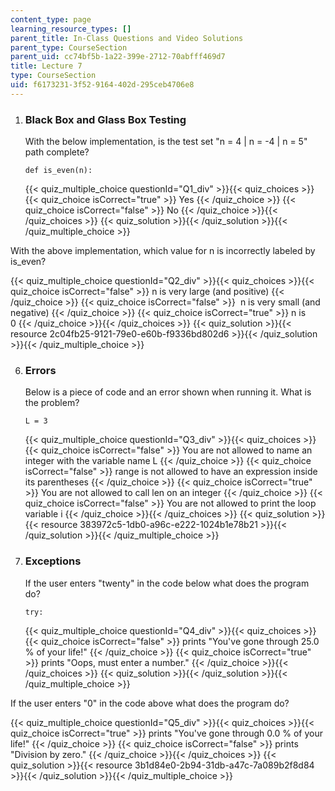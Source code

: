 ```yaml
---
content_type: page
learning_resource_types: []
parent_title: In-Class Questions and Video Solutions
parent_type: CourseSection
parent_uid: cc74bf5b-1a22-399e-2712-70abfff469d7
title: Lecture 7
type: CourseSection
uid: f6173231-3f52-9164-402d-295ceb4706e8
---
```


1.  ### Black Box and Glass Box Testing
    
      
    
    With the below implementation, is the test set "n = 4 | n = -4 | n = 5" path complete?
    
    ```
    def is_even(n):
    ```
    
    {{< quiz_multiple_choice questionId="Q1_div" >}}{{< quiz_choices >}}{{< quiz_choice isCorrect="true" >}}&nbsp;Yes&nbsp;{{< /quiz_choice >}}
    {{< quiz_choice isCorrect="false" >}}&nbsp;No&nbsp;{{< /quiz_choice >}}{{< /quiz_choices >}}
    {{< quiz_solution >}}{{< /quiz_solution >}}{{< /quiz_multiple_choice >}}
    
  

With the above implementation, which value for n is incorrectly labeled by is\_even?

{{< quiz_multiple_choice questionId="Q2_div" >}}{{< quiz_choices >}}{{< quiz_choice isCorrect="false" >}}&nbsp;n is very large (and positive)&nbsp;{{< /quiz_choice >}}
{{< quiz_choice isCorrect="false" >}}&nbsp; n is very small (and negative)&nbsp;{{< /quiz_choice >}}
{{< quiz_choice isCorrect="true" >}}&nbsp;n is 0&nbsp;{{< /quiz_choice >}}{{< /quiz_choices >}}
{{< quiz_solution >}}{{< resource 2c04fb25-9121-79e0-e60b-f9336bd802d6 >}}{{< /quiz_solution >}}{{< /quiz_multiple_choice >}}

  
  
6.  ### Errors
    
      
    
    Below is a piece of code and an error shown when running it. What is the problem?
    
    ```
    L = 3
    ```
    
    {{< quiz_multiple_choice questionId="Q3_div" >}}{{< quiz_choices >}}{{< quiz_choice isCorrect="false" >}}&nbsp;You are not allowed to name an integer with the variable name L&nbsp;{{< /quiz_choice >}}
    {{< quiz_choice isCorrect="false" >}}&nbsp;range is not allowed to have an expression inside its parentheses&nbsp;{{< /quiz_choice >}}
    {{< quiz_choice isCorrect="true" >}}&nbsp;You are not allowed to call len on an integer&nbsp;{{< /quiz_choice >}}
    {{< quiz_choice isCorrect="false" >}}&nbsp;You are not allowed to print the loop variable i&nbsp;{{< /quiz_choice >}}{{< /quiz_choices >}}
    {{< quiz_solution >}}{{< resource 383972c5-1db0-a96c-e222-1024b1e78b21 >}}{{< /quiz_solution >}}{{< /quiz_multiple_choice >}}
  
8.  ### Exceptions
    
    If the user enters "twenty" in the code below what does the program do?
    
    ```
    try:
    ```
    
    {{< quiz_multiple_choice questionId="Q4_div" >}}{{< quiz_choices >}}{{< quiz_choice isCorrect="false" >}}&nbsp;prints "You've gone through 25.0 % of your life!"&nbsp;{{< /quiz_choice >}}
    {{< quiz_choice isCorrect="true" >}}&nbsp;prints "Oops, must enter a number."&nbsp;{{< /quiz_choice >}}{{< /quiz_choices >}}
    {{< quiz_solution >}}{{< /quiz_solution >}}{{< /quiz_multiple_choice >}}
    

If the user enters "0" in the code above what does the program do?

{{< quiz_multiple_choice questionId="Q5_div" >}}{{< quiz_choices >}}{{< quiz_choice isCorrect="true" >}}&nbsp;prints "You've gone through 0.0 % of your life!"&nbsp;{{< /quiz_choice >}}
{{< quiz_choice isCorrect="false" >}}&nbsp;prints "Division by zero."&nbsp;{{< /quiz_choice >}}{{< /quiz_choices >}}
{{< quiz_solution >}}{{< resource 3b1d84e0-2b94-31db-a47c-7a089b2f8d84 >}}{{< /quiz_solution >}}{{< /quiz_multiple_choice >}}